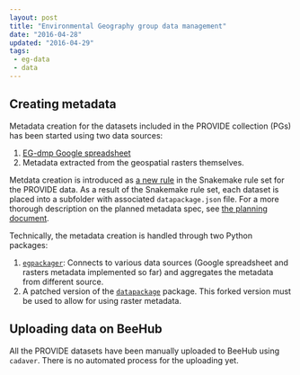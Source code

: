 ```yaml
---
layout: post
title: "Environmental Geography group data management"
date: "2016-04-28"
updated: "2016-04-29"
tags:
 - eg-data
 - data
---
```


## Creating metadata

Metadata creation for the datasets included in the PROVIDE collection (PGs) has been started using two data sources:

  1. [EG-dmp Google spreadsheet](https://docs.google.com/spreadsheets/d/1MmWfJWktF33SMscCfUzE-GhYj1X0M4HB3FOF9IbHPjk/edit?usp=sharing)
  2. Metadata extracted from the geospatial rasters themselves.

Metdata creation is introduced as [a new rule](https://github.com/VUEG/data-EG/blob/master/pg_mapping/Snakefile#L70) in the Snakemake rule set for the PROVIDE data. As a result of the Snakemake rule set, each dataset is placed into a subfolder with associated `datapackage.json` file. For a more thorough description on the planned metadata spec, see [the planning document](https://docs.google.com/document/d/14hkCdIkAXta3aErwbGGnEMtBLuNlerMqCg5-JtIOU94/edit?usp=sharing).

Technically, the metadata creation is handled through two Python packages:

  1. [`egpackager`](https://github.com/VUEG/egpackager): Connects to various data sources (Google spreadsheet and rasters metadata implemented so far) and aggregates the metadata from different source.
  2. A patched version of the [`datapackage`](https://github.com/VUEG/datapackage) package. This forked version must be used to allow for using raster metadata.

## Uploading data on BeeHub

All the PROVIDE datasets have been manually uploaded to BeeHub using `cadaver`. There is no automated process for the uploading yet.
